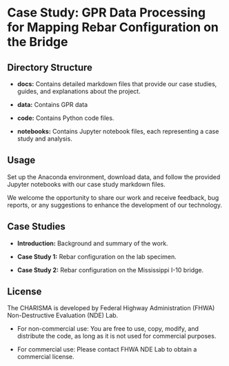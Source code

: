 # Case Study: GPR Data Processing for Mapping Rebar Configuration on the Bridge


## Directory Structure

- **docs:** Contains detailed markdown files that provide our case studies, guides, and explanations about the project.

- **data:** Contains GPR data

- **code:** Contains Python code files.

- **notebooks:** Contains Jupyter notebook files, each representing a case study and analysis.

## Usage

Set up the Anaconda environment, download data, and follow the provided Jupyter notebooks with our case study markdown files.

We welcome the opportunity to share our work and receive feedback, bug reports, or any suggestions to enhance the development of our technology.

## Case Studies

- **Introduction:** Background and summary of the work.

- **Case Study 1:** Rebar configuration on the lab specimen.

- **Case Study 2:** Rebar configuration on the Mississippi I-10 bridge.

## License

The CHARISMA is developed by Federal Highway Administration (FHWA) Non-Destructive Evaluation (NDE) Lab.

- For non-commercial use: You are free to use, copy, modify, and distribute the code, as long as it is not used for commercial purposes.

- For commercial use: Please contact FHWA NDE Lab to obtain a commercial license.
